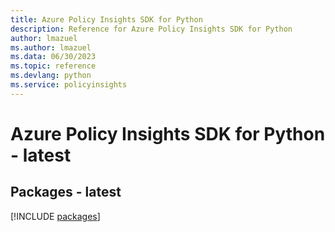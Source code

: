 ```yaml
---
title: Azure Policy Insights SDK for Python
description: Reference for Azure Policy Insights SDK for Python
author: lmazuel
ms.author: lmazuel
ms.data: 06/30/2023
ms.topic: reference
ms.devlang: python
ms.service: policyinsights
---
```

# Azure Policy Insights SDK for Python - latest
## Packages - latest
[!INCLUDE [packages](policy-insights-index.md)]